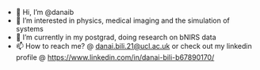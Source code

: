 - 👋 Hi, I’m @danaib
- 👀 I’m interested in physics, medical imaging and the simulation of systems
- 🌱 I’m currently in my postgrad, doing research on bNIRS data
- 📫 How to reach me? @ danai.bili.21@ucl.ac.uk or check out my linkedin profile @ https://www.linkedin.com/in/danai-bili-b67890170/

<!---
danaib/danaib is a ✨ special ✨ repository because its `README.md` (this file) appears on your GitHub profile.
You can click the Preview link to take a look at your changes.
---> 
